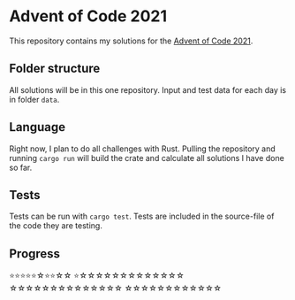 # Advent of Code 2021

This repository contains my solutions for the [Advent of Code 2021](https://adventofcode.com/2021).

## Folder structure

All solutions will be in this one repository. Input and test data for each day is in folder `data`.

## Language

Right now, I plan to do all challenges with Rust. Pulling the repository and running `cargo run` will build the crate and calculate all solutions I have done so far.

## Tests

Tests can be run with `cargo test`. Tests are included in the source-file of the code they are testing.

## Progress
⭐️⭐️⭐️⭐️⭐️☆⭐️⭐️☆☆
⭐️☆☆☆☆☆☆☆☆☆☆☆☆☆
☆☆☆☆☆☆☆☆☆☆☆☆☆☆
☆☆☆☆☆☆☆☆☆☆☆☆